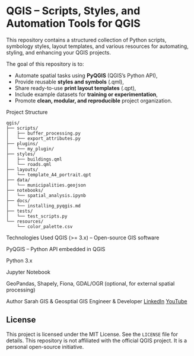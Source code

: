 # QGIS – Scripts, Styles, and Automation Tools for QGIS

This repository contains a structured collection of Python scripts, symbology styles, layout templates, and various resources for automating, styling, and enhancing your QGIS projects.

The goal of this repository is to:

- Automate spatial tasks using **PyQGIS** (QGIS’s Python API),
- Provide reusable **styles and symbols** (.qml),
- Share ready-to-use **print layout templates** (.qpt),
- Include example datasets for **training or experimentation**,
- Promote **clean, modular, and reproducible** project organization.

Project Structure

```plaintext
qgis/
├── scripts/
│   ├── buffer_processing.py
│   └── export_attributes.py
├── plugins/
│   └── my_plugin/
├── styles/
│   ├── buildings.qml
│   └── roads.qml
├── layouts/
│   └── template_A4_portrait.qpt
├── data/
│   └── municipalities.geojson
├── notebooks/
│   └── spatial_analysis.ipynb
├── docs/
│   └── installing_pyqgis.md
├── tests/
│   └── test_scripts.py
└── resources/
    └── color_palette.csv
```

Technologies Used
QGIS (>= 3.x) – Open-source GIS software

PyQGIS – Python API embedded in QGIS

Python 3.x

Jupyter Notebook

GeoPandas, Shapely, Fiona, GDAL/OGR (optional, for external spatial processing)

Author
Sarah GIS & Geosptial
GIS Engineer & Developer 
[LinkedIn](https://www.linkedin.com/in/sarah-ortonovi/)
[YouTube](https://www.youtube.com/@sarah-gis-geospatial)

## License

This project is licensed under the MIT License. See the `LICENSE` file for details.
This repository is not affiliated with the official QGIS project. It is a personal open-source initiative.
